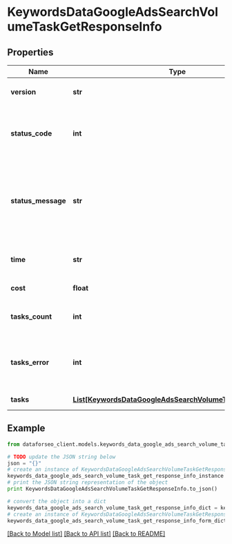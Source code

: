 # KeywordsDataGoogleAdsSearchVolumeTaskGetResponseInfo


## Properties

Name | Type | Description | Notes
------------ | ------------- | ------------- | -------------
**version** | **str** | the current version of the API | [optional] 
**status_code** | **int** | general status code you can find the full list of the response codes here | [optional] 
**status_message** | **str** | general informational message you can find the full list of general informational messages here | [optional] 
**time** | **str** | total execution time, seconds | [optional] 
**cost** | **float** | total tasks cost, USD | [optional] 
**tasks_count** | **int** | the number of tasks in the tasks array | [optional] 
**tasks_error** | **int** | the number of tasks in the tasks array returned with an error | [optional] 
**tasks** | [**List[KeywordsDataGoogleAdsSearchVolumeTaskGetTaskInfo]**](KeywordsDataGoogleAdsSearchVolumeTaskGetTaskInfo.md) | array of tasks | [optional] 

## Example

```python
from dataforseo_client.models.keywords_data_google_ads_search_volume_task_get_response_info import KeywordsDataGoogleAdsSearchVolumeTaskGetResponseInfo

# TODO update the JSON string below
json = "{}"
# create an instance of KeywordsDataGoogleAdsSearchVolumeTaskGetResponseInfo from a JSON string
keywords_data_google_ads_search_volume_task_get_response_info_instance = KeywordsDataGoogleAdsSearchVolumeTaskGetResponseInfo.from_json(json)
# print the JSON string representation of the object
print KeywordsDataGoogleAdsSearchVolumeTaskGetResponseInfo.to_json()

# convert the object into a dict
keywords_data_google_ads_search_volume_task_get_response_info_dict = keywords_data_google_ads_search_volume_task_get_response_info_instance.to_dict()
# create an instance of KeywordsDataGoogleAdsSearchVolumeTaskGetResponseInfo from a dict
keywords_data_google_ads_search_volume_task_get_response_info_form_dict = keywords_data_google_ads_search_volume_task_get_response_info.from_dict(keywords_data_google_ads_search_volume_task_get_response_info_dict)
```
[[Back to Model list]](../README.md#documentation-for-models) [[Back to API list]](../README.md#documentation-for-api-endpoints) [[Back to README]](../README.md)


